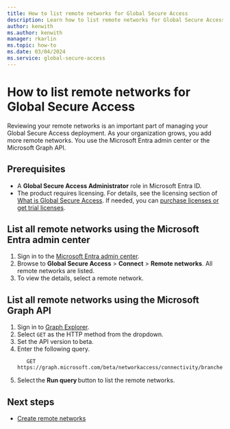```yaml
---
title: How to list remote networks for Global Secure Access
description: Learn how to list remote networks for Global Secure Access.
author: kenwith
ms.author: kenwith
manager: rkarlin
ms.topic: how-to
ms.date: 03/04/2024
ms.service: global-secure-access
---
```


# How to list remote networks for Global Secure Access

Reviewing your remote networks is an important part of managing your Global Secure Access deployment. As your organization grows, you add more remote networks. You use the Microsoft Entra admin center or the Microsoft Graph API.

## Prerequisites 

- A **Global Secure Access Administrator** role in Microsoft Entra ID.
- The product requires licensing. For details, see the licensing section of [What is Global Secure Access](overview-what-is-global-secure-access.md). If needed, you can [purchase licenses or get trial licenses](https://aka.ms/azureadlicense).

## List all remote networks using the Microsoft Entra admin center

1. Sign in to the [Microsoft Entra admin center](https://entra.microsoft.com).
1. Browse to **Global Secure Access** > **Connect** > **Remote networks**. All remote networks are listed.
1. To view the details, select a remote network.

## List all remote networks using the Microsoft Graph API 

1. Sign in to [Graph Explorer](https://aka.ms/ge). 
1. Select `GET` as the HTTP method from the dropdown. 
1. Set the API version to beta. 
1. Enter the following query.
    ```
       GET https://graph.microsoft.com/beta/networkaccess/connectivity/branches
    ```
1. Select the **Run query** button to list the remote networks.  



## Next steps
- [Create remote networks](how-to-manage-remote-networks.md)

